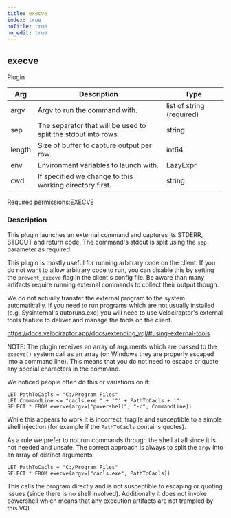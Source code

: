 ```yaml
---
title: execve
index: true
noTitle: true
no_edit: true
---
```




<div class="vql_item"></div>


## execve
<span class='vql_type label label-warning pull-right page-header'>Plugin</span>



<div class="vqlargs"></div>

Arg | Description | Type
----|-------------|-----
argv|Argv to run the command with.|list of string (required)
sep|The separator that will be used to split the stdout into rows.|string
length|Size of buffer to capture output per row.|int64
env|Environment variables to launch with.|LazyExpr
cwd|If specified we change to this working directory first.|string

<span class="permission_list vql_type">Required permissions:</span><span class="permission_list linkcolour label label-important">EXECVE</span>

### Description

This plugin launches an external command and captures its STDERR,
STDOUT and return code. The command's stdout is split using the `sep`
parameter as required.

This plugin is mostly useful for running arbitrary code on the
client. If you do not want to allow arbitrary code to run, you can
disable this by setting the `prevent_execve` flag in the client's
config file. Be aware than many artifacts require running external
commands to collect their output though.

We do not actually transfer the external program to the system
automatically. If you need to run programs which are not usually
installed (e.g. Sysinternal's autoruns.exe) you will need to use
Velociraptor's external tools feature to deliver and manage the
tools on the client.

https://docs.velociraptor.app/docs/extending_vql/#using-external-tools

NOTE: The plugin receives an array of arguments which are passed
to the `execve()` system call as an array (on Windows they are
properly escaped into a command line). This means that you do not
need to escape or quote any special characters in the command.

We noticed people often do this or variations on it:
```vql
LET PathToCacls = "C:/Program Files"
LET CommandLine <= "cacls.exe " + '"' + PathToCacls + '"'
SELECT * FROM execve(argv=["powershell", "-c", CommandLine])
```

While this appears to work it is incorrect, fragile and
susceptible to a simple shell injection (for example if the
`PathToCacls` contains quotes).

As a rule we prefer to not run commands through the shell at all
since it is not needed and unsafe. The correct approach is always
to split the `argv` into an array of distinct arguments:

```vql
LET PathToCacls = "C:/Program Files"
SELECT * FROM execve(argv=["cacls.exe", PathToCacls])
```

This calls the program directly and is not susceptible to escaping
or quoting issues (since there is no shell involved). Additionally
it does not invoke powershell which means that any execution
artifacts are not trampled by this VQL.


